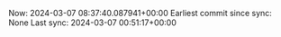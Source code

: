 Now: 2024-03-07 08:37:40.087941+00:00 Earliest commit since sync: None Last sync: 2024-03-07 00:51:17+00:00
